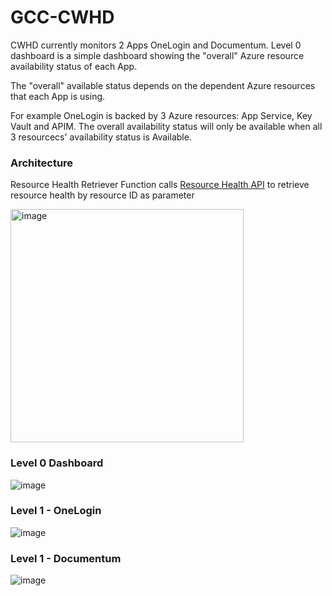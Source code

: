 # GCC-CWHD  

<p>CWHD currently monitors 2 Apps OneLogin and Documentum. Level 0 dashboard is a simple dashboard showing the "overall" Azure resource availability status of each App.</p>
<p>The "overall" available status depends on the dependent Azure resources that each App is using.  </p>
For example OneLogin is backed by 3 Azure resources: App Service, Key Vault and APIM. The overall availability status will only be available when all 3 resourcecs' availability status is Available.  

### Architecture  

Resource Health Retriever Function calls [Resource Health API](https://learn.microsoft.com/en-us/rest/api/resourcehealth/availability-statuses/get-by-resource?view=rest-resourcehealth-2022-10-01&tabs=HTTP) to retrieve resource health by resource ID as parameter

<img width="373" alt="image" src="https://github.com/weixian-zhang/GCC-CWHD/assets/43234101/9b18b88e-9c7b-4b02-954b-f614fce6b340">


### Level 0 Dashboard  

![image](https://github.com/weixian-zhang/GCC-CWHD/assets/43234101/79eacfc8-dce5-49ff-8eaa-27425fb9c909)  

### Level 1 - OneLogin  

![image](https://github.com/weixian-zhang/GCC-CWHD/assets/43234101/b05f44f9-41a0-42ec-a10e-c0623a8120e4)


### Level 1 - Documentum  

![image](https://github.com/weixian-zhang/GCC-CWHD/assets/43234101/8824791f-0f29-406a-952a-7ec996b0af1b)

